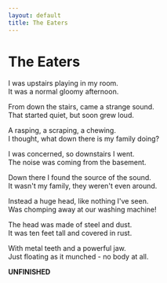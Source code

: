 ```yaml
---
layout: default
title: The Eaters
---
```


# The Eaters

I was upstairs playing in my room.  
It was a normal gloomy afternoon.

From down the stairs, came a strange sound.  
That started quiet, but soon grew loud.

A rasping, a scraping, a chewing.  
I thought, what down there is my family doing?

I was concerned, so downstairs I went.  
The noise was coming from the basement.

Down there I found the source of the sound.  
It wasn't my family, they weren't even around.

Instead a huge head, like nothing I've seen.  
Was chomping away at our washing machine!

The head was made of steel and dust.  
It was ten feet tall and covered in rust.

With metal teeth and a powerful jaw.  
Just floating as it munched - no body at all.

**UNFINISHED**
